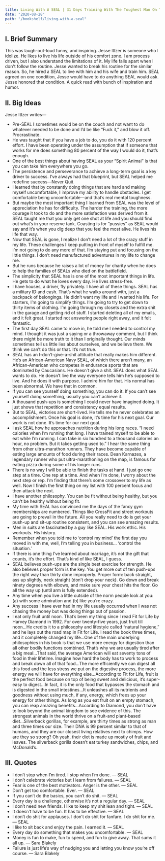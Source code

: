 ```yaml
---
title: Living With A SEAL | 31 Days Training With The Toughest Man On The Planet by Jesse Itlzer
date: "2020-08-28"
path: "/bookshelf/living-with-a-seal"
---
```


## I. Brief Summary

This was laugh-out-loud funny, and inspiring. Jesse Itlzer is someone who I idolize. He likes to live his life outside of his comfort zone. I am process driven, but I also understand the limitations of it. My life falls apart when I don't follow the routine. Jesse wanted to break his routine for the similar reason. So, he hired a SEAL to live with him and his wife and train him. SEAL agreed on one condition, Jesse would have to do anything SEAL would ask. Jesse honored that condition. A quick read with bunch of inspiration and humor.

## II. Big Ideas
Jesse Itlzer writes—
- Pre-SEAL I sometimes would be on the couch and not want to do whatever needed to be done and I’d be like “Fuck it,” and blow it off. Procrastinate.
- He was taught that if you have a job to do, you do it with 120 percent effort. I have been operating under the assumption that if someone that works for me does something 80 percent of the way I would do it, that’s enough.
- One of the best things about having SEAL as your “Spirit Animal” is that you can take him everywhere you go.
- The persistence and perseverance to achieve a long-term goal is a key driver to success. I’ve always had that blueprint, but SEAL helped me redefine success—Never Quit.
- I learned that by constantly doing things that are hard and making myself uncomfortable, I improve my ability to handle obstacles. I get comfortable being uncomfortable—and that’s real mental toughness.
- But maybe the most important thing I learned from SEAL was the level of appreciation he has for difficulty. The harder the training, the more courage it took to do and the more satisfaction was derived from it. SEAL taught me that you only get one shot at life and you should find out what’s in your reserve tank. Coasting is for “pussies” as SEAL would say and it’s when you dig deep that you feel the most alive. He lives his life that way.
- Now that SEAL is gone, I realize I don’t need a lot of the crazy stuff in my life. These challenges I keep putting in front of myself to fulfill me. I’m not going to do any more of that. I’m staying put and focusing on the little things. I don’t need manufactured adventures in my life to change me.
- But he runs because he raises a lot of money for charity when he does to help the families of SEALs who died on the battlefield.
- The simplicity that SEAL has is one of the most important things in life. He gets to do what he loves every day. He lives stress-free.
- I have houses, a driver, fly privately. I have all of these things. SEAL has a military ID and cash. That’s what he walks around with, just a backpack of belongings. He didn’t want my life and I wanted his life. For starters, I’m going to simplify things. I’m going to try to get down to thirty items of clothing. I’m going through my closets and the extra shit in the garage and getting rid of stuff. I started deleting all of my emails, and it felt great. I started not answering people right away, and it felt fantastic.
- The first day SEAL came to move in, he told me I needed to control my mind. I thought it was just a saying or a throwaway comment, but I think there might be more truth to it than I originally thought. Our minds sometimes tell us little lies about ourselves, and we believe them. We think we can’t do this or that. It’s not true.
- SEAL has an I-don’t-give-a-shit attitude that really makes him different. He’s an African-American Navy SEAL, of which there aren’t many, an African-American who competes in endurance sports that are dominated by Caucasians. He doesn’t give a shit. SEAL does what SEAL wants to do. He doesn’t live the way everyone tells him he’s supposed to live. And he does it with purpose. I admire him for that. His normal has been abnormal. We have that in common.
- If you can see yourself doing something, you can do it. If you can’t see yourself doing something, usually you can’t achieve it.
- A thousand push-ups is something I could never have imagined doing. It just shows that repetition and consistency equal results.
- But to SEAL, victories are short-lived. He tells me he never celebrates an accomplishment. Once his goal is done, it’s time for his next goal. Our work is not done. It’s time for our next goal.
- I ask SEAL how he approaches nutrition during his long races. “I need calories when I’m running that long. I have trained myself to be able to eat while I’m running. I can take in six hundred to a thousand calories an hour, no problem. But it takes getting used to.” I hear the same thing from other ultra-marathon runners. They have become capable of eating large amounts of food during their races. Dean Karnazes, a legendary runner who put ultra-marathoning on the map, is famous for eating pizza during some of his longer runs.
- There is no way I will be able to finish the tasks at hand. I just go one step at a time. One rep at a time. And when I’m done, I worry about the next step or rep. I’m finding that there’s some crossover to my life as well. Now I finish the first thing on my list with 100 percent focus and then attack the next.
- I have another philosophy. You can be fit without being healthy, but you can’t be healthy without being fit.
- My time with SEAL has convinced me the days of the fancy gym memberships are numbered. Things like CrossFit and street workouts are going to prevail in the future. All you really need to do is get your push-up and sit-up routine consistent, and you can see amazing results.
- Men in suits are fascinated by a guy like SEAL. His work ethic. His workouts. His history.
- Remember when you told me to ‘control my mind’ the first day you moved in with me, well, I’m telling you in business… ‘control the situation.’
- If there is one thing I’ve learned about marriage, it’s not the gift that counts, it’s the effort. That’s kind of like SEAL, I guess.
- SEAL believes push-ups are the single best exercise for strength. He also believes proper form is the key. You get more out of ten push-ups the right way than thirty done improperly. Proper form: back straight, ass up slightly, neck straight (don’t drop your neck). Go down and break ninety degrees with elbows, and make sure your chest hits the floor. Go all the way up (until arm is fully extended).
- Any time when you live a little outside of the norm people look at you: (a) with some admiration and (b) like you’re crazy.
- Any success I have ever had in my life usually occurred when I was not chasing the money but was doing things out of passion.
- I eat only fruit until noon. That’s been my thing since I read Fit for Life by Harvey Diamond in 1992. For over twenty-five years, just fruit till noon...He credits it to a philosophy and lifestyle called “natural hygiene,” and he lays out the road map in Fit for Life. I read the book three times, and it completely changed my life...One of the main underlying philosophies in his book is that we use more energy for digestion than all other bodily functions combined. That’s why we are usually tired after a big meal...That said, the average American will eat seventy tons of food in their lifetime. Imagine how hard the body has to work to process and break down all of that food...The more efficiently we can digest all this food and the less stress we put on the digestive process, the more energy we will have for everything else...According to Fit for Life, fruit is the perfect food because on top of being sweet and delicious, it’s super-easy to digest...In fact, it is the only food that bypasses the stomach and is digested in the small intestines...It unleashes all its nutrients and goodness without using much, if any, energy, which frees up your energy for other things. As long as you eat fruit on an empty stomach, you can reap amazing benefits...According to Diamond, you don’t have to look beyond the animal kingdom to see evidence of this. The strongest animals in the world thrive on a fruit-and plant-based diet...Silverback gorillas, for example, are thirty times as strong as man and three times our size. Their DNA is 99 percent similar to that of humans, and they are our closest living relatives next to chimps. How are they so strong? Oh yeah, their diet is made up mostly of fruit and leaves. The silverback gorilla doesn’t eat turkey sandwiches, chips, and McDonald’s.

## III. Quotes
- I don’t stop when I’m tired. I stop when I’m done. — SEAL
- I don’t celebrate victories but I learn from failures. — SEAL
- Fear is one of the best motivators. Anger is the other. — SEAL
- Don’t get too comfortable. Ever. — SEAL
- If you can’t do the basics, you can’t do shit. — SEAL
- Every day is a challenge, otherwise it’s not a regular day. — SEAL
- I don’t need new friends. I like to keep my shit lean and tight. — SEAL
- It doesn’t have to be fun. It has to be effective. — SEAL
- I don’t do shit for applauses. I don’t do shit for fanfare. I do shit for me. — SEAL
- I like to sit back and enjoy the pain. I earned it. — SEAL
- Every day do something that makes you uncomfortable. — SEAL
- Money is fun to make, fun to spend, and fun to give away. That sums it all up. — Sara Blakely
- Failure is just life’s way of nudging you and letting you know you’re off course. — Sara Blakely
